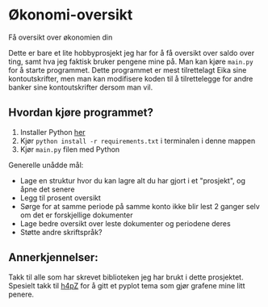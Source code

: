 # Økonomi-oversikt
Få oversikt over økonomien din

Dette er bare et lite hobbyprosjekt jeg har for å få oversikt over saldo over ting, samt hva jeg faktisk bruker pengene mine på. Man kan kjøre `main.py` for å starte programmet. Dette programmet er mest tilrettelagt Eika sine kontoutskrifter, men man kan modifisere koden til å tilrettelegge for andre banker sine kontoutskrifter dersom man vil. 

## Hvordan kjøre programmet? 
1. Installer Python [her](https://www.python.org/)
2. Kjør `python install -r requirements.txt` i terminalen i denne mappen
3. Kjør `main.py` filen med Python

Generelle unådde mål: 
- Lage en struktur hvor du kan lagre alt du har gjort i et "prosjekt", og åpne det senere
- Legg til prosent oversikt
- Sørge for at samme periode på samme konto ikke blir lest 2 ganger selv om det er forskjellige dokumenter
- Lage bedre oversikt over leste dokumenter og periodene deres
- Støtte andre skriftspråk?

## Annerkjennelser:
Takk til alle som har skrevet biblioteken jeg har brukt i dette prosjektet. Spesielt takk til [h4pZ](https://github.com/h4pZ/rose-pine-matplotlib) for å gitt et pyplot tema som gjør grafene mine litt penere.